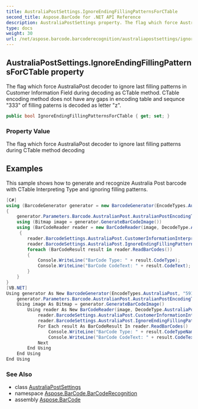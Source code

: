 ```yaml
---
title: AustraliaPostSettings.IgnoreEndingFillingPatternsForCTable
second_title: Aspose.BarCode for .NET API Reference
description: AustraliaPostSettings property. The flag which force AustraliaPost decoder to ignore last filling patterns in Customer Information Field during decoding as CTable method. CTable encoding method does not have any gaps in encoding table and sequnce 333 of filling paterns is decoded as letter z
type: docs
weight: 30
url: /net/aspose.barcode.barcoderecognition/australiapostsettings/ignoreendingfillingpatternsforctable/
---
```

## AustraliaPostSettings.IgnoreEndingFillingPatternsForCTable property

The flag which force AustraliaPost decoder to ignore last filling patterns in Customer Information Field during decoding as CTable method. CTable encoding method does not have any gaps in encoding table and sequnce "333" of filling paterns is decoded as letter "z".

```csharp
public bool IgnoreEndingFillingPatternsForCTable { get; set; }
```

### Property Value

The flag which force AustraliaPost decoder to ignore last filling patterns during CTable method decoding

## Examples

This sample shows how to generate and recognize Australia Post barcode with CTable Interpreting Type and ignoring filling patterns.

```csharp
[C#]
using (BarcodeGenerator generator = new BarcodeGenerator(EncodeTypes.AustraliaPost, "5912345678AB"))
{
    generator.Parameters.Barcode.AustralianPost.AustralianPostEncodingTable = CustomerInformationInterpretingType.CTable;
    using (Bitmap image = generator.GenerateBarCodeImage())
    using (BarCodeReader reader = new BarCodeReader(image, DecodeType.AustraliaPost))
     {
        reader.BarcodeSettings.AustraliaPost.CustomerInformationInterpretingType = CustomerInformationInterpretingType.CTable;
        reader.BarcodeSettings.AustraliaPost.IgnoreEndingFillingPatternsForCTable = true;
        foreach (BarCodeResult result in reader.ReadBarCodes())
        {
            Console.WriteLine("BarCode Type: " + result.CodeType);
            Console.WriteLine("BarCode CodeText: " + result.CodeText);
        }
    }
}
[VB.NET]
Using generator As New BarcodeGenerator(EncodeTypes.AustraliaPost, "5912345678AB")
    generator.Parameters.Barcode.AustralianPost.AustralianPostEncodingTable = CustomerInformationInterpretingType.CTable
    Using image As Bitmap = generator.GenerateBarCodeImage()
        Using reader As New BarCodeReader(image, DecodeType.AustraliaPost)
            reader.BarcodeSettings.AustraliaPost.CustomerInformationInterpretingType = CustomerInformationInterpretingType.CTable
            reader.BarcodeSettings.AustraliaPost.IgnoreEndingFillingPatternsForCTable = True
            For Each result As BarCodeResult In reader.ReadBarCodes()
                Console.WriteLine("BarCode Type: " + result.CodeTypeName)
                Console.WriteLine("BarCode CodeText: " + result.CodeText)
            Next
        End Using
    End Using
End Using
```

### See Also

* class [AustraliaPostSettings](../)
* namespace [Aspose.BarCode.BarCodeRecognition](../../../aspose.barcode.barcoderecognition/)
* assembly [Aspose.BarCode](../../../)


